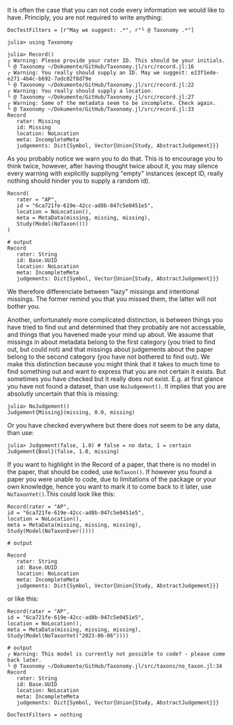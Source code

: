 It is often the case that you can not code every information we would like to have.
Principly, you are not required to write anything:

```@meta
DocTestFilters = [r"May we suggest: .*", r"└ @ Taxonomy .*"]
```

```jldoctest missing
julia> using Taxonomy

julia> Record()
┌ Warning: Please provide your rater ID. This should be your initials.
└ @ Taxonomy ~/Dokumente/GitHub/Taxonomy.jl/src/record.jl:16
┌ Warning: You really should supply an ID. May we suggest: e23f1ede-e271-4b4c-b692-7adc02f8d79e
└ @ Taxonomy ~/Dokumente/GitHub/Taxonomy.jl/src/record.jl:22
┌ Warning: You really should supply a location.
└ @ Taxonomy ~/Dokumente/GitHub/Taxonomy.jl/src/record.jl:27
┌ Warning: Some of the metadata seem to be incomplete. Check again.
└ @ Taxonomy ~/Dokumente/GitHub/Taxonomy.jl/src/record.jl:33
Record
   rater: Missing
   id: Missing
   location: NoLocation
   meta: IncompleteMeta
   judgements: Dict{Symbol, Vector{Union{Study, AbstractJudgement}}}
```

As you probably notice we warn you to do that.
This is to encourage you to think twice, however, after having thought twice about it, you may silence every warning with explicitly suppliyng "empty" instances (except ID, really nothing should hinder you to supply a random id).

```jldoctest missing
Record(
   rater = "AP",
   id = "6ca721fe-619e-42cc-ad8b-047c5e0451e5",
   location = NoLocation(),
   meta = MetaData(missing, missing, missing),
   Study(Model(NoTaxon()))
)

# output
Record
   rater: String
   id: Base.UUID
   location: NoLocation
   meta: IncompleteMeta
   judgements: Dict{Symbol, Vector{Union{Study, AbstractJudgement}}}
```

We therefore differenciate between "lazy" missings and intentional missings.
The former remind you that you missed them, the latter will not bother you.

Another, unfortunately more complicated distinction, is between things you have tried to find out and determined that they probably are not accessable, and things that you havened made your mind up about.
We assume that missings in about metadata belong to the first category (you tried to find out, but could not) and that missings about judgements about the paper belong to the second category (you have not bothered to find out).
We make this distinction because you might think that it takes to much time to find something out and want to express that you are not certain it exists.
But sometimes you have checked but it really does not exist.
E.g. at first glance you have not found a dataset, than use `NoJudgement()`.
It implies that you are absolutly uncertain that this is missing:

```jldoctest missing
julia> NoJudgement()
Judgement{Missing}(missing, 0.0, missing)
```

Or you have checked everywhere but there does not seem to be any data, than use:

```jldoctest missing
julia> Judgement(false, 1.0) # false = no data, 1 = certain
Judgement{Bool}(false, 1.0, missing)
```

If you want to highlight in the Record of a paper, that there is no model in the paper, that should be coded, use `NoTaxon()`.
If however you found a paper you were unable to code, due to limitations of the package or your own knowledge, hence you want to mark it to come back to it later, use `NoTaxonYet()`.This could look like this:

```jldoctest missing
Record(rater = "AP",
id = "6ca721fe-619e-42cc-ad8b-047c5e0451e5",
location = NoLocation(),
meta = MetaData(missing, missing, missing),
Study(Model(NoTaxonEver())))

# output

Record
   rater: String
   id: Base.UUID
   location: NoLocation
   meta: IncompleteMeta
   judgements: Dict{Symbol, Vector{Union{Study, AbstractJudgement}}}
```

or like this:

```jldoctest missing
Record(rater = "AP",
id = "6ca721fe-619e-42cc-ad8b-047c5e0451e5",
location = NoLocation(),
meta = MetaData(missing, missing, missing),
Study(Model(NoTaxonYet("2023-06-06"))))

# output
┌ Warning: This model is currently not possible to code? - please come back later.
└ @ Taxonomy ~/Dokumente/GitHub/Taxonomy.jl/src/taxons/no_taxon.jl:34
Record
   rater: String
   id: Base.UUID
   location: NoLocation
   meta: IncompleteMeta
   judgements: Dict{Symbol, Vector{Union{Study, AbstractJudgement}}}
```

```@meta
DocTestFilters = nothing
```
